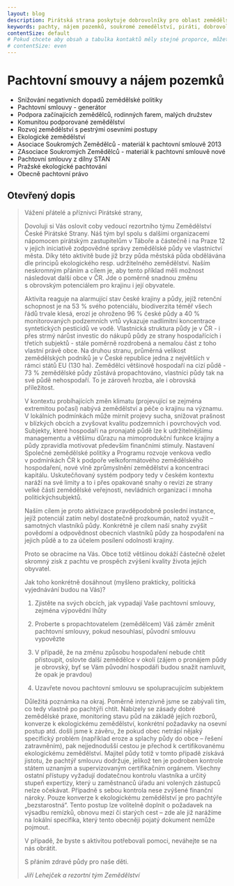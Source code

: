 ```yaml
---
layout: blog
description: Pirátská strana poskytuje dobrovolníky pro oblast zemědělství - zde naleznete vše ohledně pachtovních smluv a pachtovního práva v zemědělství .
keywords: pachty, nájem pozemků, soukromé zemedělství, piráti, dobrovolnictví, zemědělství
contentSize: default
# Pokud chcete aby obsah a tabulka kontaktů měly stejné proporce, můžete použít:
# contentSize: even
---
```


<div class="o-section-header o-section-header--indented">
  <h1 class="t-h2-alt">Pachtovní smouvy a nájem pozemků</h1>
</div>

<ul>
  <li>Snižování negativních dopadů zemědělské politiky</li>
  <li>Pachtovní smlouvy - generátor</li>
  <li>Podpora začínajících zemědělců, rodinných farem, malých družstev</li>
  <li>Komunitou podporované zemědělství</li>
  <li>Rozvoj zemědělství s pestrými osevními postupy</li>
  <li>Ekologické zemědělství</li>
  <li>Asociace Soukromých Zemědělců - materiál k pachtovní smlouvě 2013</li>
  <li>ZAsociace Soukromých Zemědělců - materiál k pachtovní smlouvě nové</li>
  <li>Pachtovní smlouvy z dílny STAN</li>
  <li>Pražské ekologické pachtování</li>
  <li>Obecně pachtovní právo</li></ul>
  
  
<div class="o-section-header o-section-header--indented">
  <h2 class="t-h2-alt">Otevřený dopis</h2>
</div>

<blockquote class="c-blockquote c-blockquote--wicon">
  <p>
Vážení přátelé a příznivci Pirátské strany,
  </p><p>

Dovoluji si Vás oslovit coby vedoucí rezortního týmu Zemědělství České Pirátské Strany. Náš tým byl spolu 
s dalšími organizacemi nápomocen pirátským zastupitelům v Táboře a částečně i na Praze 12 v jejich iniciativě 
zodpovědné správy zemědělské půdy ve vlastnictví města. Díky této aktivitě bude již brzy půda městská půda 
obdělávána dle principů ekologického resp. udržitelného zemědělství. Naším neskromným přáním a cílem je, aby tento
příklad měli možnost následovat další obce v ČR. Jde o poměrně snadnou změnu s obrovským potenciálem 
pro krajinu i její obyvatele.


Aktivita reaguje na alarmující stav české krajiny a půdy, jejíž retenční schopnost je na 53 % svého
potenciálu, biodiverzita téměř všech řádů trvale klesá, erozí je ohroženo 96 % české půdy a 40 %
monitorovaných podzemních vrtů vykazuje nadlimitní koncentrace syntetických pesticidů ve vodě.
Vlastnická struktura půdy je v ČR - i přes strmý nárůst investic do nákupů půdy ze strany
hospodařících i třetích subjektů - stále poměrně rozdrobená a nemalou část z toho vlastní právě
obce. Na druhou stranu, průměrná velikost zemědělských podniků je v České republice jedna z
největších v rámci států EU (130 ha). Zemědělci většinově hospodaří na cizí půdě - 73 % zemědělské
půdy zůstává propachtováno, vlastníci půdy tak na své půdě nehospodaří. To je zároveň hrozba, ale i
obrovská příležitost.


V kontextu probíhajících změn klimatu (projevující se zejména extremitou počasí) nabývá zemědělství
a péče o krajinu na významu. V lokálních podmínkách může mírnit projevy sucha, snižovat prašnost
v blízkých obcích a zvyšovat kvalitu podzemních i povrchových vod. Subjekty, které hospodaří na
pronajaté půdě lze k udržitelnějšímu managementu a většímu důrazu na mimoprodukční funkce krajiny a půdy 
zpravidla motivovat především finančními stimuly. Nastavení Společné zemědělské politiky a Programu rozvoje 
venkova vedlo v podmínkách ČR k podpoře velkoformátového zemědělského hospodaření, nové vlně zprůmyslnění 
zemědělství a koncentraci kapitálu. Uskutečňovaný systém podpory tedy v českém kontextu naráží na své 
limity a to i přes opakované snahy o revizi ze strany velké části zemědělské veřejnosti, nevládních 
organizací i mnoha politickýchsubjektů.

Naším cílem je proto aktivizace pravděpodobně poslední instance, jejíž potenciál zatím nebyl
dostatečně prozkoumán, natož využit – samotných vlastníků půdy. Konkrétně je cílem naší snahy
zvýšit povědomí a odpovědnost obecních vlastníků půdy za hospodaření na jejich půdě a to za
účelem posílení odolnosti krajiny.


Proto se obracíme na Vás. Obce totiž většinou dokáží částečně oželet skromný zisk z pachtu ve
prospěch zvýšení kvality života jejích obyvatel.

</p>
<p>
Jak toho konkrétně dosáhnout (myšleno prakticky, politická vyjednávání budou na Vás)?

1) Zjistěte na svých obcích, jak vypadají Vaše pachtovní smlouvy, zejména výpovědní lhůty

2) Proberte s propachtovatelem (zemědělcem) Váš záměr změnit pachtovní smlouvy, pokud
nesouhlasí, původní smlouvu vypovězte

3) V případě, že na změnu způsobu hospodaření nebude chtít přistoupit, oslovte další zemědělce
v okolí (zájem o pronájem půdy je obrovský, byť se Vám původní hospodáři budou snažit
namluvit, že opak je pravdou)

4) Uzavřete novou pachtovní smlouvu se spolupracujícím subjektem

</p><p>

Důležitá poznámka na okraj. Poměrně intenzivně jsme se zabývali tím, co tedy vlastně po pachtýři
chtít. Nabízely se zásady dobré zemědělské praxe, monitoring stavu půd na základě jejích rozborů,
konverze k ekologickému zemědělství, konkrétní požadavky na osevní postup atd. došli jsme
k závěru, že pokud obec netrápí nějaký specifický problém (například eroze a splachy půdy do obce –
řešení zatravněním), pak nejjednodušší cestou je přechod k certifikovanému ekologickému
zemědělství. Majitel půdy totiž v tomto případě získává jistotu, že pachtýř smlouvu dodržuje, jelikož
ten je podroben kontrole státem uznaným a supervizovaným certifikačním orgánem. Všechny ostatní
přístupy vyžadují dodatečnou kontrolu vlastníka a určitý stupeň expertizy, který u zaměstnanců úřadu
ani volených zástupců nelze očekávat. Případně s sebou kontrola nese zvýšené finanční nároky.
Pouze konverze k ekologickému zemědělství je pro pachtýře „bezstarostná“. Tento postup lze
volitelně doplnit o požadavek na výsadbu remízků, obnovu mezí či starých cest – zde ale již narážíme
na lokální specifika, který tento obecněji pojatý dokument nemůže pojmout.
</p>
<p>
V případě, že byste s aktivitou potřebovali pomoci, neváhejte se na nás obrátit.
</p>
<p>
S přáním zdravé půdy pro naše děti.
</p>
  <cite>Jiří Lehejček a rezortní tým Zemědělství</cite>
</blockquote>



